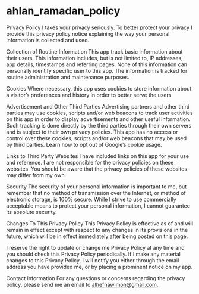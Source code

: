 # ahlan_ramadan_policy

Privacy Policy
I takes your privacy seriously. To better protect your privacy I provide this privacy policy notice explaining the way your personal information is collected and used.

Collection of Routine Information
This app track basic information about their users. This information includes, but is not limited to, IP addresses, app details, timestamps and referring pages. None of this information can personally identify specific user to this app. The information is tracked for routine administration and maintenance purposes.

Cookies
Where necessary, this app uses cookies to store information about a visitor’s preferences and history in order to better serve the users

Advertisement and Other Third Parties
Advertising partners and other third parties may use cookies, scripts and/or web beacons to track user activities on this app in order to display advertisements and other useful information. Such tracking is done directly by the third parties through their own servers and is subject to their own privacy policies. This app has no access or control over these cookies, scripts and/or web beacons that may be used by third parties. Learn how to opt out of Google’s cookie usage.

Links to Third Party Websites
I have included links on this app for your use and reference. I are not responsible for the privacy policies on these websites. You should be aware that the privacy policies of these websites may differ from my own.

Security
The security of your personal information is important to me, but remember that no method of transmission over the Internet, or method of electronic storage, is 100% secure. While I strive to use commercially acceptable means to protect your personal information, I cannot guarantee its absolute security.

Changes To This Privacy Policy
This Privacy Policy is effective as of and will remain in effect except with respect to any changes in its provisions in the future, which will be in effect immediately after being posted on this page.

I reserve the right to update or change me Privacy Policy at any time and you should check this Privacy Policy periodically. If I make any material changes to this Privacy Policy, I will notify you either through the email address you have provided me, or by placing a prominent notice on my app.

Contact Information
For any questions or concerns regarding the privacy policy, please send me an email to alhefnawimoh@gmail.com.
